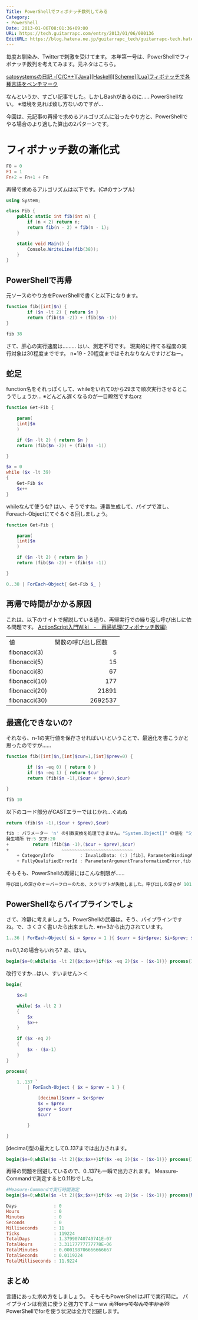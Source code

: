 ```yaml
---
Title: PowerShellでフィボナッチ数列してみる
Category:
- PowerShell
Date: 2013-01-06T08:01:36+09:00
URL: https://tech.guitarrapc.com/entry/2013/01/06/080136
EditURL: https://blog.hatena.ne.jp/guitarrapc_tech/guitarrapc-tech.hatenablog.com/atom/entry/6802418398340376732
---
```


<!--
Date: 2013-01-06T08:01:36+09:00
URL: https://tech.guitarrapc.com/entry/2013/01/06/080136
-->

毎度お馴染み、Twitterで刺激を受けてます。
本年第一号は、PowerShellでフィボナッチ数列を考えてみます。元ネタはこちら。

[satosystemsの日記 -[C/C++][Java][Haskell][Scheme][Lua]フィボナッチで各種言語をベンチマーク](http://d.hatena.ne.jp/satosystems/20121228/1356655565)

なんというか、すごい記事でした。しかしBashがあるのに……PowerShellない。
※環境を見れば致し方ないのですが…

今回は、元記事の再帰で求めるアルゴリズムに沿ったやり方と、PowerShellでやる場合のより適した算出の2パターンです。

# フィボナッチ数の漸化式

```ps1
F0 = 0
F1 = 1
Fn+2 = Fn+1 + Fn
```

再帰で求めるアルゴリズムは以下です。(C#のサンプル)
```cs
using System;

class Fib {
    public static int fib(int n) {
        if (n < 2) return n;
        return fib(n - 2) + fib(n - 1);
    }

    static void Main() {
        Console.WriteLine(fib(38));
    }
}
```


## PowerShellで再帰
元ソースのやり方をPowerShellで書くと以下になります。

```ps1
function fib([int]$n) {
        if ($n -lt 2) { return $n }
        return (fib($n -2)) + (fib($n -1))
}

fib 38
```

さて、肝心の実行速度は……… はい、測定不可です。 現実的に待てる程度の実行対象は30程度までです。 n=19 - 20程度まではそれなりなんですけどねー。
## 蛇足
function名をそれっぽくして、whileをいれて0から29まで順次実行させるとこうでしょうか… ※どんどん遅くなるのが一目瞭然ですねorz

```ps1
function Get-Fib {

    param(
    [int]$n
    )

    if ($n -lt 2) { return $n }
    return (fib($n -2)) + (fib($n -1))

}

$x = 0
while ($x -lt 39)
{
    Get-Fib $x
    $x++
}
```

whileなんて使うな? はい、そうですね。連番生成して、パイプで渡し、Foreach-Objectにてぐるぐる回しましょう。

```ps1
function Get-Fib {

    param(
    [int]$n
    )

    if ($n -lt 2) { return $n }
    return (fib($n -2)) + (fib($n -1))

}

0..38 | ForEach-Object{ Get-Fib $_ }
```

## 再帰で時間がかかる原因
これは、以下のサイトで解説している通り、再帰実行での繰り返し呼び出しに依る問題です。
<a href="http://www40.atwiki.jp/spellbound/pages/267.html" target="_blank">ActionScript入門Wiki　-　再帰処理(フィボナッチ数編)</a>
<table width="276" border="0" cellspacing="0" cellpadding="0"><colgroup><col width="103" /> <col width="173" /></colgroup>
<tbody>
<tr>
<td align="left" width="103" height="18">値</td>
<td align="left" width="173"> 関数の呼び出し回数</td>
</tr>
<tr>
<td align="left" height="18">fibonacci(3)</td>
<td align="right">5</td>
</tr>
<tr>
<td align="left" height="18">fibonacci(5)</td>
<td align="right">15</td>
</tr>
<tr>
<td align="left" height="18">fibonacci(8)</td>
<td align="right">67</td>
</tr>
<tr>
<td align="left" height="18">fibonacci(10)</td>
<td align="right">177</td>
</tr>
<tr>
<td align="left" height="18">fibonacci(20)</td>
<td align="right">21891</td>
</tr>
<tr>
<td align="left" height="18">fibonacci(30)</td>
<td align="right">2692537</td>
</tr>
</tbody>
</table>


## 最適化できないの?
それなら、n-1の実行値を保存させればいいということで、最適化を書こうかと思ったのですが……

```ps1
function fib([int]$n,[int]$cur=1,[int]$prev=0) {

        if ($n -eq 0) { return 0 }
        if ($n -eq 1) { return $cur }
        return (fib($n -1),($cur + $prev),$cur)

}

fib 10
```

以下のコード部分がCASTエラーではじかれ…ぐぬぬ

```ps1
return (fib($n -1),($cur + $prev),$cur)

fib : パラメーター 'n' の引数変換を処理できません。"System.Object[]" の値を "System.Object[]" 型から "System.Int32" 型に変換できません。
発生場所 行:5 文字:20
+         return (fib($n -1),($cur + $prev),$cur)
+                    ~~~~~~~~~~~~~~~~~~~~~~~~~~~
    + CategoryInfo          : InvalidData: (:) [fib]、ParameterBindingArgumentTransformationException
    + FullyQualifiedErrorId : ParameterArgumentTransformationError,fib
```

そもそも、PowerShellの再帰にはこんな制限が……

```ps1
呼び出しの深さのオーバーフローのため、スクリプトが失敗しました。呼び出しの深さが 101 に達しましたが、最大値は 100 です。
```

## PowerShellならパイプラインでしょ
さて、冷静に考えましょう。PowerShellの武器は。そう、パイプラインですね。で、さくさく書いたら出来ました.
※n=3から出力されています。

```ps1
1..36 | ForEach-Object{ $i = $prev = 1 }{ $curr = $i+$prev; $i=$prev; $prev=$curr; $curr }
```

n=0,1,2の場合もいれろ? あ、はい。

```ps1
begin{$x=0;while($x -lt 2){$x;$x++}if($x -eq 2){$x - ($x-1)}} process{1..36 | ForEach-Object{ $x = $prev = 1; }{[decimal]$curr = $x+$prev; $x = $prev; $prev = $curr; $curr}}
```

改行ですか…はい、すいません＞＜

```ps1
begin{

    $x=0

    while( $x -lt 2 )
    {
        $x
        $x++
    }

    if ($x -eq 2)
    {
        $x - ($x-1)
    }
}

process{

    1..137 `
        | ForEach-Object { $x = $prev = 1 } {

            [decimal]$curr = $x+$prev
            $x = $prev
            $prev = $curr
            $curr

        }

}
```

[decimal]型の最大として0..137までは出力されます。

```ps1
begin{$x=0;while($x -lt 2){$x;$x++}if($x -eq 2){$x - ($x-1)}} process{1..137 | ForEach-Object{ $x = $prev = 1; }{[decimal]$curr = $x+$prev; $x=$prev; $prev=$curr; $curr}};
```

再帰の問題を回避しているので、0..137も一瞬で出力されます。 Measure-Commandで測定すると0.11秒でした。

```ps1
#Measure-Commandで実行時間測定
begin{$x=0;while($x -lt 2){$x;$x++}if($x -eq 2){$x - ($x-1)}} process{Measure-Command{1..137 | ForEach-Object{ $x = $prev = 1; }{[decimal]$curr = $x+$prev; $x=$prev; $prev=$curr; $curr}}};
```


```ps1
Days              : 0
Hours             : 0
Minutes           : 0
Seconds           : 0
Milliseconds      : 11
Ticks             : 119224
TotalDays         : 1.37990740740741E-07
TotalHours        : 3.31177777777778E-06
TotalMinutes      : 0.000198706666666667
TotalSeconds      : 0.0119224
TotalMilliseconds : 11.9224
```

## まとめ
言語にあった求め方をしましょう。 そもそもPowerShellはJITで実行時に。
パイプラインは有効に使うと強力ですよーww
<del datetime="2013-01-06T13:47:21+00:00">え?forってなんですかぁ??</del>PowerShellでforを使う状況は全力で回避します。
